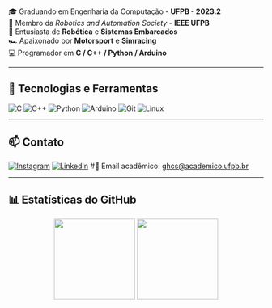 🎓 Graduando em Engenharia da Computação - **UFPB - 2023.2**  
🤖 Membro da *Robotics and Automation Society* - **IEEE UFPB**  
📡 Entusiasta de **Robótica** e **Sistemas Embarcados**  
🏎️ Apaixonado por **Motorsport** e **Simracing**  
💻 Programador em **C / C++ / Python / Arduino**

---

## 🚀 Tecnologias e Ferramentas

![C](https://img.shields.io/badge/-C-333333?style=flat&logo=c)
![C++](https://img.shields.io/badge/-C++-00599C?style=flat&logo=c%2B%2B)
![Python](https://img.shields.io/badge/-Python-3776AB?style=flat&logo=python&logoColor=white)
![Arduino](https://img.shields.io/badge/-Arduino-00979D?style=flat&logo=arduino&logoColor=white)
![Git](https://img.shields.io/badge/-Git-F05032?style=flat&logo=git&logoColor=white)
![Linux](https://img.shields.io/badge/-Linux-FCC624?style=flat&logo=linux&logoColor=black)

---

## 📫 Contato

[![Instagram](https://img.shields.io/badge/-Instagram-E4405F?style=flat&logo=instagram&logoColor=white)](https://www.instagram.com/gabrssousa/)
[![LinkedIn](https://img.shields.io/badge/LinkedIn-blue?style=for-the-badge&logo=linkedin&logoColor=white)](https://www.linkedin.com/in/gabriel-henrique-cavalcante-de-sousa-13aba81b3)
#📧 Email acadêmico: ghcs@academico.ufpb.br

---

## 📊 Estatísticas do GitHub

<p align="center">
  <img height="160em" src="https://github-readme-stats.vercel.app/api?username=gabhsousa&show_icons=true&theme=tokyonight" />
  <img height="160em" src="https://github-readme-stats.vercel.app/api/top-langs/?username=gabhsousa&layout=compact&langs_count=4&theme=tokyonight" />
</p>

